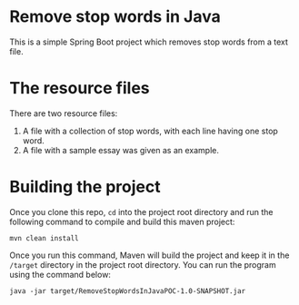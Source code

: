 # Remove stop words in Java

This is a simple Spring Boot project which removes stop words from a text file.

# The resource files

There are two resource files:
1. A file with a collection of stop words, with each line having one stop word.
2. A file with a sample essay was given as an example.

# Building the project

Once you clone this repo, ```cd``` into the project root directory and run the following command to compile and 
build this maven project:

```shell script
mvn clean install
````

Once you run this command, Maven will build the project and keep it in the ```/target``` directory in the project 
root directory. You can run the program using the command below:

```shell script
java -jar target/RemoveStopWordsInJavaPOC-1.0-SNAPSHOT.jar
```
